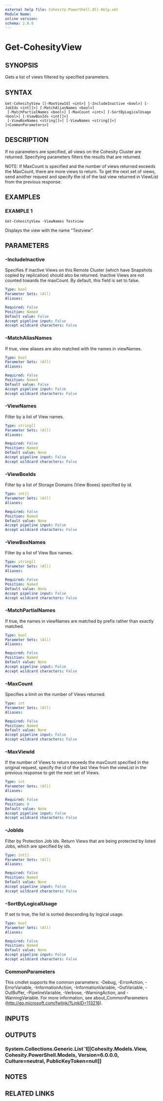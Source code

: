 ```yaml
---
external help file: Cohesity.PowerShell.dll-Help.xml
Module Name:
online version:
schema: 2.0.0
---
```


# Get-CohesityView

## SYNOPSIS
Gets a list of views filtered by specified parameters.

## SYNTAX

```
Get-CohesityView [[-MaxViewId] <int>] [-IncludeInactive <bool>] [-JobIds <int[]>] [-MatchAliasNames <bool>]
 [-MatchPartialNames <bool>] [-MaxCount <int>] [-SortByLogicalUsage <bool>] [-ViewBoxIds <int[]>]
 [-ViewBoxNames <string[]>] [-ViewNames <string[]>] [<CommonParameters>]
```

## DESCRIPTION
If no parameters are specified, all views on the Cohesity Cluster are returned.
Specifying parameters filters the results that are returned.

NOTE: If MaxCount is specified and the number of views returned exceeds the MaxCount, there are more views to return.
To get the next set of views, send another request and specify the id of the last view returned in ViewList from the previous response.

## EXAMPLES

### EXAMPLE 1
```
Get-CohesityView -ViewNames Testview
```

Displays the view with the name "Testview".

## PARAMETERS

### -IncludeInactive
Specifies if inactive Views on this Remote Cluster (which have Snapshots copied by replication) should also be returned.
Inactive Views are not counted towards the maxCount.
By default, this field is set to false.

```yaml
Type: bool
Parameter Sets: (All)
Aliases:

Required: False
Position: Named
Default value: False
Accept pipeline input: False
Accept wildcard characters: False
```

### -MatchAliasNames
If true, view aliases are also matched with the names in viewNames.

```yaml
Type: bool
Parameter Sets: (All)
Aliases:

Required: False
Position: Named
Default value: False
Accept pipeline input: False
Accept wildcard characters: False
```

### -ViewNames
Filter by a list of View names.

```yaml
Type: string[]
Parameter Sets: (All)
Aliases:

Required: False
Position: Named
Default value: None
Accept pipeline input: False
Accept wildcard characters: False
```

### -ViewBoxIds
Filter by a list of Storage Domains (View Boxes) specified by id.

```yaml
Type: int[]
Parameter Sets: (All)
Aliases:

Required: False
Position: Named
Default value: None
Accept pipeline input: False
Accept wildcard characters: False
```

### -ViewBoxNames
Filter by a list of View Box names.

```yaml
Type: string[]
Parameter Sets: (All)
Aliases:

Required: False
Position: Named
Default value: None
Accept pipeline input: False
Accept wildcard characters: False
```

### -MatchPartialNames
If true, the names in viewNames are matched by prefix rather than exactly matched.

```yaml
Type: bool
Parameter Sets: (All)
Aliases:

Required: False
Position: Named
Default value: None
Accept pipeline input: False
Accept wildcard characters: False
```

### -MaxCount
Specifies a limit on the number of Views returned.

```yaml
Type: int
Parameter Sets: (All)
Aliases:

Required: False
Position: Named
Default value: None
Accept pipeline input: False
Accept wildcard characters: False
```

### -MaxViewId
If the number of Views to return exceeds the maxCount specified in the original request, specify the id of the last View from the viewList in the previous response to get the next set of Views.

```yaml
Type: int
Parameter Sets: (All)
Aliases:

Required: False
Position: 8
Default value: None
Accept pipeline input: False
Accept wildcard characters: False
```

### -JobIds
Filter by Protection Job ids.
Return Views that are being protected by listed Jobs, which are specified by ids.

```yaml
Type: int[]
Parameter Sets: (All)
Aliases:

Required: False
Position: Named
Default value: None
Accept pipeline input: False
Accept wildcard characters: False
```

### -SortByLogicalUsage
If set to true, the list is sorted descending by logical usage.

```yaml
Type: bool
Parameter Sets: (All)
Aliases:

Required: False
Position: Named
Default value: None
Accept pipeline input: False
Accept wildcard characters: False
```

### CommonParameters
This cmdlet supports the common parameters: -Debug, -ErrorAction, -ErrorVariable, -InformationAction, -InformationVariable, -OutVariable, -OutBuffer, -PipelineVariable, -Verbose, -WarningAction, and -WarningVariable.
For more information, see about_CommonParameters (http://go.microsoft.com/fwlink/?LinkID=113216).

## INPUTS

## OUTPUTS

### System.Collections.Generic.List`1[[Cohesity.Models.View, Cohesity.PowerShell.Models, Version=6.0.0.0, Culture=neutral, PublicKeyToken=null]]
## NOTES

## RELATED LINKS
